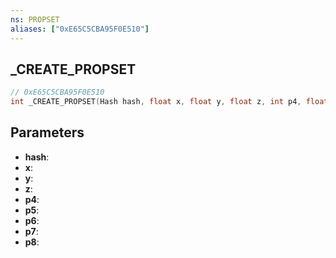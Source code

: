```yaml
---
ns: PROPSET
aliases: ["0xE65C5CBA95F0E510"]
---
```

## _CREATE_PROPSET

```c
// 0xE65C5CBA95F0E510
int _CREATE_PROPSET(Hash hash, float x, float y, float z, int p4, float p5, float p6, BOOL p7, BOOL p8);
```

## Parameters
* **hash**:
* **x**:
* **y**:
* **z**:
* **p4**:
* **p5**:
* **p6**:
* **p7**:
* **p8**:
